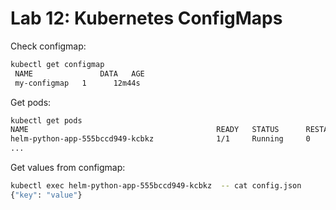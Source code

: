 # Lab 12: Kubernetes ConfigMaps

Check configmap:

```bash
kubectl get configmap
 NAME               DATA   AGE
 my-configmap   1      12m44s
```

Get pods:

```bash
kubectl get pods
NAME                                          READY   STATUS      RESTARTS      AGE
helm-python-app-555bccd949-kcbkz              1/1     Running     0             15m
...
```

Get values from configmap:

```bash
kubectl exec helm-python-app-555bccd949-kcbkz  -- cat config.json
{"key": "value"}
```


